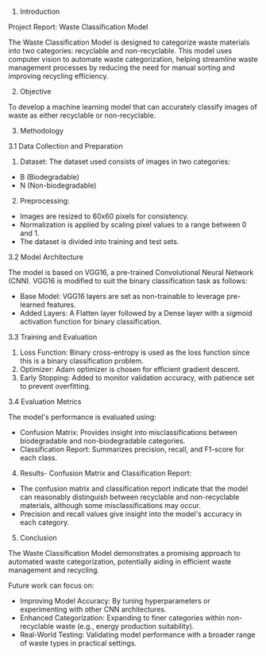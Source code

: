 1. Introduction
 
 Project Report: Waste Classification Model
 
 The Waste Classification Model is designed to categorize waste materials into two categories:
 recyclable and non-recyclable. This model uses computer vision to automate waste categorization,
 helping streamline waste management processes by reducing the need for manual sorting and
 improving recycling efficiency.

 2. Objective

 To develop a machine learning model that can accurately classify images of waste as either
 recyclable or non-recyclable.
 
 3. Methodology

 3.1 Data Collection and Preparation
 1. Dataset: The dataset used consists of images in two categories:
   - B (Biodegradable)
   - N (Non-biodegradable)
 2. Preprocessing:
   - Images are resized to 60x60 pixels for consistency.
   - Normalization is applied by scaling pixel values to a range between 0 and 1.
   - The dataset is divided into training and test sets.
 
 
 3.2 Model Architecture

 The model is based on VGG16, a pre-trained Convolutional Neural Network (CNN). VGG16 is
 modified to suit the binary classification task as follows:
   - Base Model: VGG16 layers are set as non-trainable to leverage pre-learned features.
   - Added Layers: A Flatten layer followed by a Dense layer with a sigmoid activation
 function for binary classification.

 3.3 Training and Evaluation

 1. Loss Function: Binary cross-entropy is used as the loss function since this is a binary
 classification problem.
2. Optimizer: Adam optimizer is chosen for efficient gradient descent.
 3. Early Stopping: Added to monitor validation accuracy, with patience set to prevent
 overfitting.
 
 3.4 Evaluation Metrics

 The model's performance is evaluated using:
   - Confusion Matrix: Provides insight into misclassifications between biodegradable and
 non-biodegradable categories.
   - Classification Report: Summarizes precision, recall, and F1-score for each class.
 4. Results-
 Confusion Matrix and Classification Report:
   - The confusion matrix and classification report indicate that the model can
 reasonably distinguish between recyclable and non-recyclable materials,
 although some misclassifications may occur.
   - Precision and recall values give insight into the model's accuracy in each
 category.
 5. Conclusion

 The Waste Classification Model demonstrates a promising approach to
 automated waste categorization, potentially aiding in efficient waste
 management and recycling.
 
 Future work can focus on:
  
   - Improving Model Accuracy: By tuning hyperparameters or experimenting
 with other CNN architectures.
   - Enhanced Categorization: Expanding to finer categories within
 non-recyclable waste (e.g., energy production suitability).
   - Real-World Testing: Validating model performance with a broader range of
waste types in practical settings.
